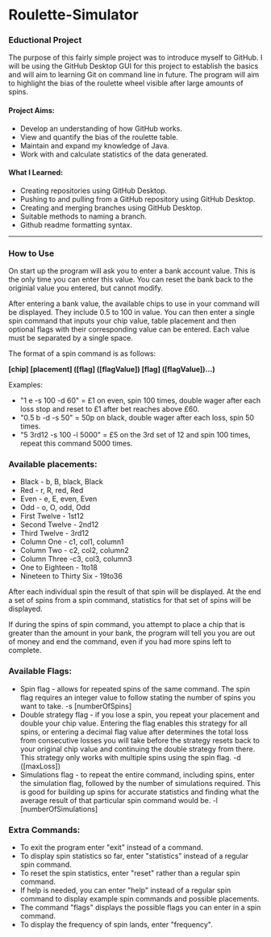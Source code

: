 # Roulette-Simulator

### Eductional Project  
The purpose of this fairly simple project was to introduce myself to GitHub. I will be using the GitHub Desktop GUI for this project to establish the basics and will aim to learning Git on command line in future. The program will aim to highlight the bias of the roulette wheel visible after large amounts of spins.

#### Project Aims:
- Develop an understanding of how GitHub works.
- View and quantify the bias of the roulette table.
- Maintain and expand my knowledge of Java.
- Work with and calculate statistics of the data generated.

#### What I Learned:
- Creating repositories using GitHub Desktop.
- Pushing to and pulling from a GitHub repository using GitHub Desktop.
- Creating and merging branches using GitHub Desktop.
- Suitable methods to naming a branch.
- Github readme formatting syntax.

-------------------------------------------------------

### How to Use

On start up the program will ask you to enter a bank account value. This is the only time you can enter this value. You can reset the bank back to the originial value you entered, but cannot modify.

After entering a bank value, the available chips to use in your command will be displayed. They include 0.5 to 100 in value. You can then enter a single spin command that inputs your chip value, table placement and then optional flags with their corresponding value can be entered. Each value must be separated by a single space.

The format of a spin command is as follows:

**[chip] [placement] ([flag] ([flagValue]) [flag] ([flagValue])...)**

Examples:
- "1 e -s 100 -d 60" = £1 on even, spin 100 times, double wager after each loss stop and reset to £1 after bet reaches above £60. 
- "0.5 b -d -s 50"   =   50p on black, double wager after each loss, spin 50 times.
- "5 3rd12 -s 100 -l 5000"   =   £5 on the 3rd set of 12 and spin 100 times, repeat this command 5000 times.

### Available placements:

- Black - b, B, black, Black
- Red - r, R, red, Red
- Even - e, E, even, Even
- Odd - o, O, odd, Odd
- First Twelve - 1st12
- Second Twelve - 2nd12
- Third Twelve - 3rd12
- Column One - c1, col1, column1
- Column Two - c2, col2, column2
- Column Three -c3, col3, column3
- One to Eighteen - 1to18
- Nineteen to Thirty Six - 19to36

After each individual spin the result of that spin will be displayed. At the end a set of spins from a spin command, statistics for that set of spins will be displayed.

If during the spins of spin command, you attempt to place a chip that is greater than the amount in your bank, the program will tell you you are out of money and end the command, even if you had more spins left to complete.

### Available Flags:

- Spin flag - allows for repeated spins of the same command. The spin flag requires an integer value to follow stating the number of spins you want to take.
-s [numberOfSpins]
- Double strategy flag - if you lose a spin, you repeat your placement and double your chip value. Entering the flag enables this strategy for all spins, or entering a decimal flag value after determines the total loss from consecutive losses you will take before the strategy resets back to your original chip value and continuing the double strategy from there. This strategy only works with multiple spins using the spin flag.
-d ([maxLoss])
- Simulations flag - to repeat the entire command, including spins, enter the simulation flag, followed by the number of simulations required. This is good for building up spins for accurate statistics and finding what the average result of that particular spin command would be.
-l [numberOfSimulations]

### Extra Commands:

- To exit the program enter "exit" instead of a command.
- To display spin statistics so far, enter "statistics" instead of a regular spin command.
- To reset the spin statistics, enter "reset" rather than a regular spin command.
- If help is needed, you can enter "help" instead of a regular spin command to display example spin commands and possible placements.
- The command "flags" displays the possible flags you can enter in a spin command.
- To display the frequency of spin lands, enter "frequency".
